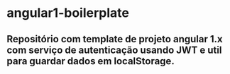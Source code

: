 # angular1-boilerplate

## Repositório com template de projeto angular 1.x com serviço de autenticação usando JWT e util para guardar dados em localStorage.
